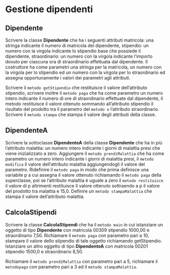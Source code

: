 # Gestione dipendenti

## Dipendente

Scrivere la classe **Dipendente** che ha i seguenti attributi matricola: una stringa
indicante il numero di matricola del dipendente, stipendio: un numero con la
virgola indicante lo stipendio base che possiede il dipendente, straordinario: un
numero con la virgola indicante l’importo dovuto per ciascuna ora di straordinario
effettuata dal dipendente. Il costruttore ha come parametri una stringa per la
matricola, un numero con la virgola per lo stipendio ed un numero con la virgola per
lo straordinario ed assegna opportunamente i valori dei parametri agli attributi.

Scrivere il `metodo getStipendio` che restituisce il valore dell’attributo stipendio,
scrivere inoltre il `metodo paga` che ha come parametro un numero intero indicante
il numero di ore di straordinario effettuate dal dipendente, il metodo restituisce il
valore ottenuto sommando all’attributo stipendio il risultato del prodotto tra il
parametro del `metodo e` l’attributo straordinario. Scrivere il `metodo stampa` che
stampa il valore degli attributi della classe.

## DipendenteA

Scrivere la sottoclasse **DipendenteA** della classe **Dipendente** che ha in più
l’attributo malattia: un numero intero indicante i giorni di malattia presi che viene
inizializzato a zero. Aggiungere il `metodo prendiMalattia` che ha come parametro
un numero intero indicante i giorni di malattia presi, il `metodo modifica` il valore
dell’attributo malattia aggiungendogli il valore del parametro. Ridefinire il `metodo
paga` in modo che prima definisce una variabile p a cui assegna il valore ottenuto
richiamando il `metodo paga` della superclasse, poi se l’attributo malattia è uguale a
zero il `metodo restituisce` il valore di p altrimenti restituisce il valore ottenuto
sottraendo a p il valore del prodotto tra malattia e 15,0. Definire un `metodo
stampaMalattia` che stampa il valore dell’attributo malattia.

## CalcolaStipendi

Scrivere la classe **CalcolaStipendi** che ha il `metodo main` in cui istanziare un oggetto
di tipo **Dipendente** con matricola 00309 stipendio 1000,00 e straordinario 7,50.
Richiamare il `metodo paga` con parametro pari a 10, stampare il valore dello
stipendio di tale oggetto richiamando getStipendio. Istanziare un altro oggetto di
tipo **DipendenteA** con matricola 00201 stipendio 1500,0 e straordinario 8,50.

Richiamare il `metodo prendiMalattia` con parametro pari a 5, richiamare il `metodopaga` con parametro pari a 3 ed il `metodo stampaMalattia`.
